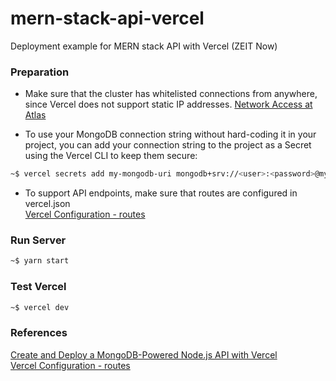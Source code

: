 # mern-stack-api-vercel
Deployment example for MERN stack API with Vercel (ZEIT Now)

### Preparation
* Make sure that the cluster has whitelisted connections from anywhere, since Vercel does not support static IP addresses.
[Network Access at Atlas](https://cloud.mongodb.com/v2/5ec174057fecfb55f3e8f6e8#security/network/whitelist)

* To use your MongoDB connection string without hard-coding it in your project, you can add your connection string to the project as a Secret using the Vercel CLI to keep them secure:
```bash
~$ vercel secrets add my-mongodb-uri mongodb+srv://<user>:<password>@my-cluster-uf345.mongodb.net/<database-name>?retryWrites=true
```

* To support API endpoints, make sure that routes are configured in vercel.json  
[Vercel Configuration - routes](https://vercel.com/docs/configuration#project/routes)

### Run Server
```bash
~$ yarn start
```

### Test Vercel
```bash
~$ vercel dev
```

### References
[Create and Deploy a MongoDB-Powered Node.js API with Vercel](https://vercel.com/guides/deploying-a-mongodb-powered-api-with-node-and-vercel)  
[Vercel Configuration - routes](https://vercel.com/docs/configuration#project/routes)
